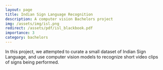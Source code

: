 ```yaml
---
layout: page
title: Indian Sign Language Recognition
description: A computer vision Bachelors project
img: /assets/img/isl.png
redirect: /assets/pdf/isl_blackbook.pdf
importance: 3
category: bachelors
---
```


In this project, we attempted to curate a small dataset of Indian Sign Language, and use computer vision models to recognize short video clips of signs being performed.


